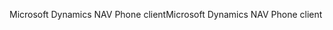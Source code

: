 <span data-ttu-id="960e3-101">Microsoft Dynamics NAV Phone client</span><span class="sxs-lookup"><span data-stu-id="960e3-101">Microsoft Dynamics NAV Phone client</span></span>